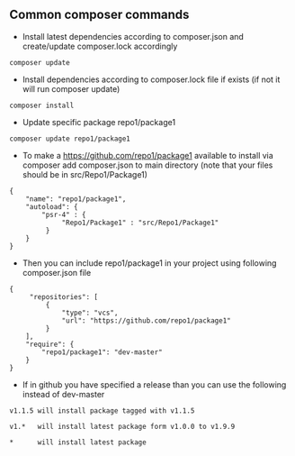 ## Common composer commands
- Install latest dependencies according to composer.json and create/update composer.lock accordingly
```
composer update
```

- Install dependencies according to composer.lock file if exists (if not it will run composer update)
```
composer install
```

- Update specific package repo1/package1
```
composer update repo1/package1
```

- To make a https://github.com/repo1/package1 available to install via composer add composer.json to main directory (note that your files should be in src/Repo1/Package1)
```
{
    "name": "repo1/package1",
    "autoload": {
        "psr-4" : {
             "Repo1/Package1" : "src/Repo1/Package1"
         }
    }
}
```

- Then you can include repo1/package1 in your project using following composer.json file 
```
{
     "repositories": [
         {
             "type": "vcs",
             "url": "https://github.com/repo1/package1"
         }
    ],
    "require": {
        "repo1/package1": "dev-master"
    }
}
```

- If in github you have specified a release than you can use the following instead of dev-master
```
v1.1.5 will install package tagged with v1.1.5

v1.*   will install latest package form v1.0.0 to v1.9.9

*      will install latest package
```

